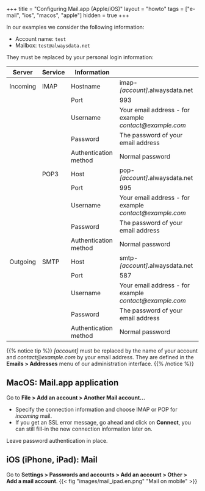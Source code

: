 +++
title = "Configuring Mail.app (Apple/iOS)"
layout = "howto"
tags = ["e-mail", "ios", "macos", "apple"]
hidden = true
+++

In our examples we consider the following information:

- Account name: `test`
- Mailbox: `test@alwaysdata.net`

They must be replaced by your personal login information: 

|Server|Service|Information||
|---|---|---|---|
|Incoming|IMAP|Hostname|imap-*[account]*.alwaysdata.net|
|||Port|993|
|||Username| Your email address - for example *contact\@example.com*|
|||Password| The password of your email address|
|||Authentication method| Normal password|
||POP3|Host| pop-*[account]*.alwaysdata.net|
|||Port| 995|
|||Username|Your email address - for example *contact\@example.com*|
|||Password|The password of your email address|
|||Authentication method| Normal password|
|Outgoing|SMTP|Host|smtp-*[account]*.alwaysdata.net|
|||Port|587|
|||Username|Your email address - for example *contact\@example.com*|
|||Password|The password of your email address|
|||Authentication method| Normal password|

{{% notice tip %}}
 *[account]* must be replaced by the name of your account and *contact\@example.com* by your email address. They are defined in the **Emails > Addresses** menu of our administration interface.
{{% /notice %}}

## MacOS: Mail.app application

Go to **File > Add an account > Another Mail account...**

- Specify the connection information and choose IMAP or POP for *incoming* mail.
- If you get an SSL error message, go ahead and click on **Connect**, you can still fill-in the new connection information later on.

Leave password authentication in place.

## iOS (iPhone, iPad): Mail

Go to **Settings > Passwords and accounts > Add an account > Other > Add a mail account**. {{< fig "images/mail_ipad.en.png" "Mail on mobile" >}}
